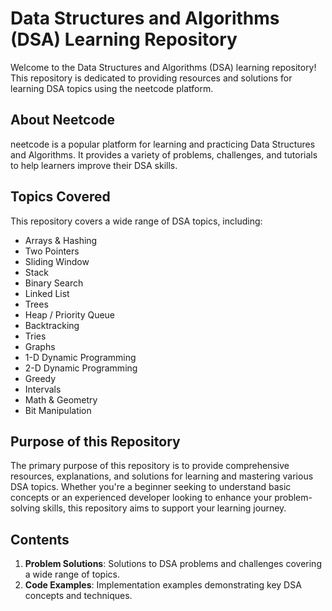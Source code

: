 # Data Structures and Algorithms (DSA) Learning Repository

Welcome to the Data Structures and Algorithms (DSA) learning repository! This repository is dedicated to providing resources and solutions for learning DSA topics using the neetcode platform.

## About Neetcode
neetcode is a popular platform for learning and practicing Data Structures and Algorithms. It provides a variety of problems, challenges, and tutorials to help learners improve their DSA skills.

## Topics Covered
This repository covers a wide range of DSA topics, including:

- Arrays & Hashing
- Two Pointers
- Sliding Window
- Stack
- Binary Search
- Linked List
- Trees
- Heap / Priority Queue
- Backtracking
- Tries
- Graphs
- 1-D Dynamic Programming
- 2-D Dynamic Programming
- Greedy
- Intervals
- Math & Geometry
- Bit Manipulation

## Purpose of this Repository
The primary purpose of this repository is to provide comprehensive resources, explanations, and solutions for learning and mastering various DSA topics. Whether you're a beginner seeking to understand basic concepts or an experienced developer looking to enhance your problem-solving skills, this repository aims to support your learning journey.

## Contents
1. **Problem Solutions**: Solutions to DSA problems and challenges covering a wide range of topics.
2. **Code Examples**: Implementation examples demonstrating key DSA concepts and techniques.

